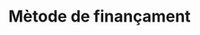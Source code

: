 <!-- TITLE: Mètode de finançament -->
<!-- SUBTITLE: Mètode de finançament -->

# Mètode de finançament